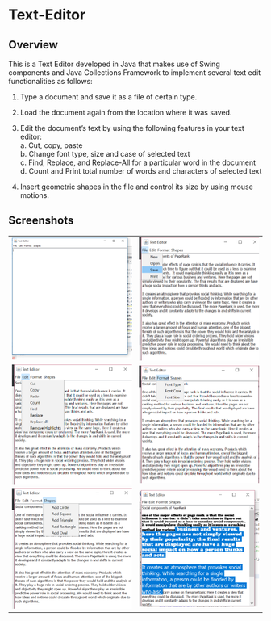 # Text-Editor

## Overview

This is a Text Editor developed in Java that makes use of Swing components and Java Collections Framework to implement several text edit functionalities as follows: 

  1.	Type a document and save it as a file of certain type. 
  
  2.	Load the document again from the location where it was saved.
  
  3.	Edit the document’s text by using the following features in your text editor:<br/>
     a. Cut, copy, paste<br/>
     b. Change font type, size and case of selected text<br/>
     c. Find, Replace, and Replace-All for a particular word in the document<br/>
     d. Count and Print total number of words and characters of selected text<br/>
      
  4.	Insert geometric shapes in the file and control its size by using mouse motions.
  
  ## Screenshots
  
  <table>
    <tr>
     <td><img src="/ScreenShots/1.png"></td>
     <td><img src="/ScreenShots/2.png"></td>
    </tr>
    <tr>
     <td><img src="/ScreenShots/3.png"></td>
     <td><img src="/ScreenShots/4.png"></td>
    </tr>
    <tr>
     <td><img src="/ScreenShots/5.png"></td>
     <td><img src="/ScreenShots/6.png"></td>
    </tr>
  </table>
